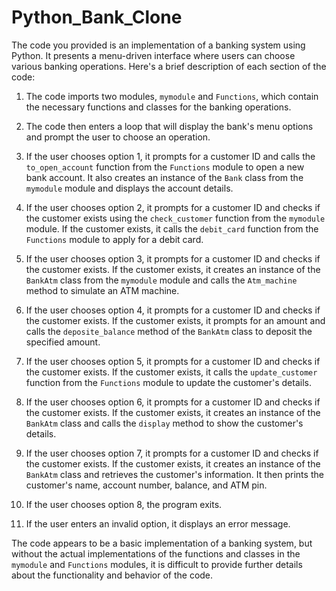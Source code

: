 # Python_Bank_Clone
The code you provided is an implementation of a banking system using Python. It presents a menu-driven interface where users can choose various banking operations. Here's a brief description of each section of the code:

1. The code imports two modules, `mymodule` and `Functions`, which contain the necessary functions and classes for the banking operations.

2. The code then enters a loop that will display the bank's menu options and prompt the user to choose an operation.

3. If the user chooses option 1, it prompts for a customer ID and calls the `to_open_account` function from the `Functions` module to open a new bank account. It also creates an instance of the `Bank` class from the `mymodule` module and displays the account details.

4. If the user chooses option 2, it prompts for a customer ID and checks if the customer exists using the `check_customer` function from the `mymodule` module. If the customer exists, it calls the `debit_card` function from the `Functions` module to apply for a debit card.

5. If the user chooses option 3, it prompts for a customer ID and checks if the customer exists. If the customer exists, it creates an instance of the `BankAtm` class from the `mymodule` module and calls the `Atm_machine` method to simulate an ATM machine.

6. If the user chooses option 4, it prompts for a customer ID and checks if the customer exists. If the customer exists, it prompts for an amount and calls the `deposite_balance` method of the `BankAtm` class to deposit the specified amount.

7. If the user chooses option 5, it prompts for a customer ID and checks if the customer exists. If the customer exists, it calls the `update_customer` function from the `Functions` module to update the customer's details.

8. If the user chooses option 6, it prompts for a customer ID and checks if the customer exists. If the customer exists, it creates an instance of the `BankAtm` class and calls the `display` method to show the customer's details.

9. If the user chooses option 7, it prompts for a customer ID and checks if the customer exists. If the customer exists, it creates an instance of the `BankAtm` class and retrieves the customer's information. It then prints the customer's name, account number, balance, and ATM pin.

10. If the user chooses option 8, the program exits.

11. If the user enters an invalid option, it displays an error message.

The code appears to be a basic implementation of a banking system, but without the actual implementations of the functions and classes in the `mymodule` and `Functions` modules, it is difficult to provide further details about the functionality and behavior of the code.
